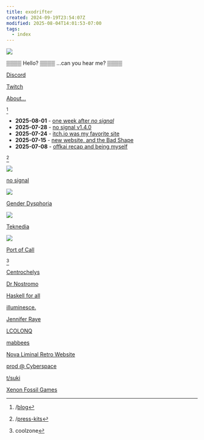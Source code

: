 ```yaml
---
title: exodrifter
created: 2024-09-19T23:54:07Z
modified: 2025-08-04T14:01:53-07:00
tags:
  - index
---
```


<div class="home-banner">

![](blog/avatar.png)

<div>

▒▒▒▒ Hello? ▒▒▒▒ ...can you hear me? ▒▒▒▒

<div class="flex">

<i class="ri-discord-fill"></i> [Discord](https://discord.gg/arqFQVt)

<i class="ri-twitch-fill"></i> [Twitch](https://www.twitch.tv/exodrifter_)

<i class="ri-user-fill"></i> [About...](about.md)

</div>

</div>
</div>

[^blog]

[^blog]: /[blog](blog/index.md)

- **2025-08-01** - [one week after *no signal*](blog/20250731075133.md)
- **2025-07-28** - [no signal v1.4.0](blog/20250728153807.md)
- **2025-07-24** - [itch.io was my favorite site](blog/20250724073550.md)
- **2025-07-15** - [new website, and the Bad Shape](blog/20250715200219.md)
- **2025-07-08** - [offkai recap and being myself](blog/20250707063429.md)

[^press-kits]

[^press-kits]: /[press-kits](press-kits/index.md)

<div class="project-banner">
<a href="press-kits/no-signal/index.html">

![](press-kits/no-signal/hero.png)

no signal

</a>
</div>

<div class="project-banner">
<a href="press-kits/gender-dysphoria/index.html">

![](press-kits/gender-dysphoria/screen-6.png)

Gender Dysphoria

</a>
</div>

<div class="project-banner">
<a href="press-kits/teknedia/index.html">

![](press-kits/teknedia/screen-3.jpg)

Teknedia

</a>
</div>

<div class="project-banner">
<a href="press-kits/port-of-call/index.html">

![](press-kits/port-of-call/screen-5.jpg)

Port of Call

</a>
</div>

[^coolzone]

[^coolzone]: coolzone

<div class="flex">

[Centrochelys](http://www.brendanmcleod.dev/)

[Dr Nostromo](http://www.drnostromo.com/)

[Haskell for all](https://www.haskellforall.com/)

[illuminesce.](https://illuminesce.net/)

[Jennifer Raye](https://jennraye.moe)

[LCOLONQ](https://pub.colonq.computer/~llll/)

[mabbees](https://mabbees.neocities.org/)

[Nova Liminal Retro Website](https://novashy.com/webjam/index.html)

[prod @ Cyberspace](https://pub.colonq.computer/~prod/)

[t/suki](https://forum.tsuki.games)

[Xenon Fossil Games](http://xenonfossil.games)

</div>

